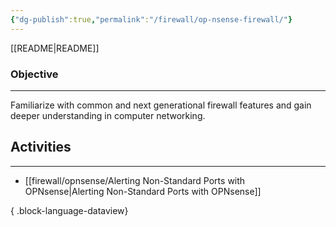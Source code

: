 ```yaml
---
{"dg-publish":true,"permalink":"/firewall/op-nsense-firewall/"}
---
```


[[README\|README]]
### Objective
---
Familiarize with common and next generational firewall features and gain deeper understanding in computer networking.

## Activities
---
- [[firewall/opnsense/Alerting Non-Standard Ports with OPNsense\|Alerting Non-Standard Ports with OPNsense]]

{ .block-language-dataview}


